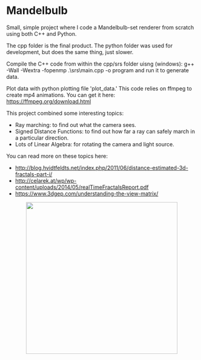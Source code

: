 # Mandelbulb

Small, simple project where I code a Mandelbulb-set renderer from scratch using both C++ and Python.

The cpp folder is the final product. The python folder was used for development, but does the same thing, just slower.

Compile the C++ code from within the cpp/srs folder uisng (windows): 
  g++ -Wall -Wextra -fopenmp .\srs\main.cpp -o program
and run it to generate data.

Plot data with python plotting file 'plot_data.' This code relies on ffmpeg to create mp4 animations. You can get it here: https://ffmpeg.org/download.html

This project combined some interesting topics:
- Ray marching: to find out what the camera sees.
- Signed Distance Functions: to find out how far a ray can safely march in a particular direction.
- Lots of Linear Algebra: for rotating the camera and light source.

You can read more on these topics here:
- http://blog.hvidtfeldts.net/index.php/2011/06/distance-estimated-3d-fractals-part-i/
- http://celarek.at/wp/wp-content/uploads/2014/05/realTimeFractalsReport.pdf
- https://www.3dgep.com/understanding-the-view-matrix/

<p align="center">
  <img src=./cpp/mandelbulb.gif width="400" height="400">
</p>

